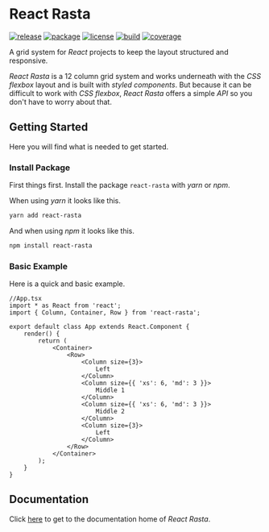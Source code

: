 # React Rasta
[![release](https://img.shields.io/github/release/ChilliCream/react-rasta.svg)](https://github.com/ChilliCream/react-rasta/releases) [
![package](https://img.shields.io/npm/v/react-rasta.svg)](https://www.npmjs.com/package/react-rasta) [![license](https://img.shields.io/github/license/ChilliCream/react-rasta.svg)](https://github.com/ChilliCream/react-rasta/blob/master/LICENSE) 
[![build](https://img.shields.io/circleci/project/github/ChilliCream/react-rasta.svg)](https://circleci.com/gh/ChilliCream/react-rasta/tree/master) [![coverage](https://img.shields.io/coveralls/ChilliCream/react-rasta.svg)](https://coveralls.io/github/ChilliCream/react-rasta?branch=master)

A grid system for *React* projects to keep the layout structured and responsive.

*React Rasta* is a 12 column grid system and works underneath with the *CSS flexbox* layout and is built with *styled components*. But because it can be difficult to work with *CSS flexbox*, *React Rasta* offers a simple *API* so you don't have to worry about that.

## Getting Started

Here you will find what is needed to get started.

### Install Package

First things first. Install the package `react-rasta` with *yarn* or *npm*.

When using *yarn* it looks like this.

```powershell
yarn add react-rasta
```

And when using *npm* it looks like this.

```powershell
npm install react-rasta
```

### Basic Example

Here is a quick and basic example.

```tsx
//App.tsx
import * as React from 'react';
import { Column, Container, Row } from 'react-rasta';

export default class App extends React.Component {
    render() {
        return (
            <Container>
                <Row>
                    <Column size={3}>
                        Left
                    </Column>
                    <Column size={{ 'xs': 6, 'md': 3 }}>
                        Middle 1
                    </Column>
                    <Column size={{ 'xs': 6, 'md': 3 }}>
                        Middle 2
                    </Column>
                    <Column size={3}>
                        Left
                    </Column>
                </Row>
            </Container>
        );
    }
}
```

## Documentation

Click [here](https://github.com/ChilliCream/react-rasta-docs) to get to the documentation home of *React Rasta*.